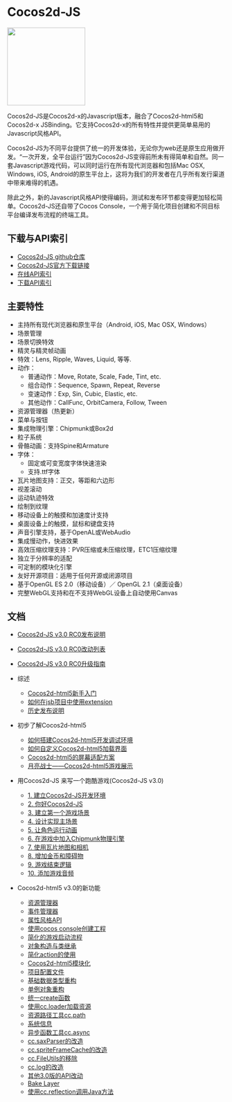 # Cocos2d-JS

<img src="http://www.cocos2d-x.org/attachments/download/1508" height=180> 

Cocos2d-JS是Cocos2d-x的Javascript版本，融合了Cocos2d-html5和Cocos2d-x JSBinding。它支持Cocos2d-x的所有特性并提供更简单易用的Javascript风格API。

Cocos2d-JS为不同平台提供了统一的开发体验，无论你为web还是原生应用做开发。“一次开发，全平台运行”因为Cocos2d-JS变得前所未有得简单和自然。同一套Javascript游戏代码，可以同时运行在所有现代浏览器和包括Mac OSX, Windows, iOS, Android的原生平台上，这将为我们的开发者在几乎所有发行渠道中带来难得的机遇。

除此之外，新的Javascript风格API使得编码，测试和发布环节都变得更加轻松简单。Cocos2d-JS还自带了Cocos Console，一个用于简化项目创建和不同目标平台编译发布流程的终端工具。

## 下载与API索引

- [Cocos2d-JS github仓库](http://github.com/cocos2d/cocos2d-js/)
- [Cocos2d-JS官方下载链接](http://www.cocos2d-x.org/download)
- [在线API索引](http://www.cocos2d-x.org/wiki/Reference)
- [下载API索引](http://www.cocos2d-x.org/filedown/Cocos2d-JS-v3.0-beta-API.zip)

## 主要特性

* 主持所有现代浏览器和原生平台（Android, iOS, Mac OSX, Windows）
* 场景管理
* 场景切换特效
* 精灵与精灵帧动画
* 特效：Lens, Ripple, Waves, Liquid, 等等.
* 动作：
    * 普通动作：Move, Rotate, Scale, Fade, Tint, etc.
    * 组合动作：Sequence, Spawn, Repeat, Reverse
    * 变速动作：Exp, Sin, Cubic, Elastic, etc.
    * 其他动作：CallFunc, OrbitCamera, Follow, Tween
* 资源管理器（热更新）
* 菜单与按钮
* 集成物理引擎：Chipmunk或Box2d
* 粒子系统
* 骨骼动画：支持Spine和Armature
* 字体：
    * 固定或可变宽度字体快速渲染
    * 支持.ttf字体
* 瓦片地图支持：正交，等距和六边形
* 视差滚动
* 运动轨迹特效
* 绘制到纹理
* 移动设备上的触摸和加速度计支持
* 桌面设备上的触摸，鼠标和键盘支持
* 声音引擎支持，基于OpenAL或WebAudio
* 集成慢动作，快进效果
* 高效压缩纹理支持：PVR压缩或未压缩纹理，ETC1压缩纹理
* 独立于分辨率的适配
* 可定制的模块化引擎
* 友好开源项目：适用于任何开源或闭源项目
* 基于OpenGL ES 2.0（移动设备）／ OpenGL 2.1（桌面设备）
* 完整WebGL支持和在不支持WebGL设备上自动使用Canvas
   
## 文档

- [Cocos2d-JS v3.0 RC0发布说明](./release-notes/v3.0rc0/release-note/zh.md)
- [Cocos2d-JS v3.0 RC0改动列表](./release-notes/v3.0rc0/changelog/en.md)
- [Cocos2d-JS v3.0 RC0升级指南](./release-notes/v3.0rc0/upgrade-guide/zh.md)

- 综述
	- [Cocos2d-html5新手入门](./v2/getting-started_with-cocos2d-html5/zh.md)
    - [如何在jsb项目中使用extension](./v2/jsb/jsb-extension/zh.md)
	- [历史发布说明](./release-notes/zh.md)
	
- 初步了解Cocos2d-html5
    - [如何搭建Cocos2d-html5开发调试环境](./v2/setup-devenv/zh.md)
    - [如何自定义Cocos2d-html5加载界面](./v2/customize-loading-screen/zh.md)
    - [Cocos2d-html5的屏幕适配方案](./v2/resolution-policy-design/zh.md)
    - [月亮战士——Cocos2d-html5游戏展示](./v2/moonwarriors-cocos2d-html5-showcase/zh.md)
    
- 用Cocos2d-JS 来写一个跑酷游戏(Cocos2d-JS v3.0)
	- [1. 建立Cocos2d-JS开发环境](../../../tutorial/framework/html5/parkour-game-with-javascript-v3.0/chapter1/zh.md)
	- [2. 你好Cocos2d-JS](../../../tutorial/framework/html5/parkour-game-with-javascript-v3.0/chapter2/en.md)
	- [3. 建立第一个游戏场景](../../../tutorial/framework/html5/parkour-game-with-javascript-v3.0/chapter3/en.md)
	- [4. 设计实现主场景](../../../tutorial/framework/html5/parkour-game-with-javascript-v3.0/chapter4/en.md)
	- [5. 让角色运行动画](../../../tutorial/framework/html5/parkour-game-with-javascript-v3.0/chapter5/en.md)
	- [6. 在游戏中加入Chipmunk物理引擎](../../../tutorial/framework/html5/parkour-game-with-javascript-v3.0/chapter6/en.md)
	- [7. 使用瓦片地图和相机](../../../tutorial/framework/html5/parkour-game-with-javascript-v3.0/chapter7/en.md)
	- [8. 增加金币和障碍物](../../../tutorial/framework/html5/parkour-game-with-javascript-v3.0/chapter8/en.md)
	- [9. 游戏结束逻辑](../../../tutorial/framework/html5/parkour-game-with-javascript-v3.0/chapter9/en.md)
	- [10. 添加游戏音频](../../../tutorial/framework/html5/parkour-game-with-javascript-v3.0/chapter10/en.md)

- Cocos2d-html5 v3.0的新功能
    - [资源管理器](./v3/assets-manager/zh.md)
    - [事件管理器](./v3/eventManager/zh.md)
    - [属性风格API](./v3/getter-setter-api/zh.md)
    - [使用cocos console创建工程](./v2/cocos-console/zh.md)
    - [简化的游戏启动流程](./v3/cc-game/zh.md)
    - [对象构造与类继承](./v3/inheritance/zh.md)
    - [简化action的使用](./v3/cc-actions/zh.md)
    - [Cocos2d-html5模块化](./v3/moduleconfig-json/zh.md)
    - [项目配置文件](./v3/project-json/zh.md)
    - [基础数据类型重构](./v3/basic-data/zh.md)
    - [单例对象重构](./v3/singleton-objs/zh.md)
    - [统一create函数](./v3/create-api/zh.md)
    - [使用cc.loader加载资源](./v3/cc-loader/zh.md)
    - [资源路径工具cc.path](./v3/cc-path/zh.md)
    - [系统信息](./v3/cc-sys/zh.md)
    - [异步函数工具cc.async](./v3/cc-async/zh.md)
    - [cc.saxParser的改造](./v3/cc-saxparser/zh.md)
    - [cc.spriteFrameCache的改造](./v3/cc-spriteframecache/zh.md)
    - [cc.FileUtils的移除](./v3/cc-fileutils/zh.md)
    - [cc.log的改造](./v3/cc-log/zh.md)
    - [其他3.0版的API改动](./v3/more-change-from-v2-to-v3/zh.md)
    - [Bake Layer](./v3/bake-layer/zh.md)
    - [使用cc.reflection调用Java方法](./v3/reflection/zh.md)
    